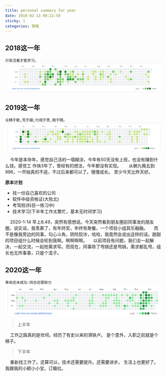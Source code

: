 ```yaml
---
title: personal summary for year
date: 2019-02-13 09:21:59
sticky: 1
categories: 随笔
---
```

## 2018这一年
 `只有活着才能学习。 `
 ![github](https://github.com/zhoufanglu/markdownPhoto/blob/master/hexo/2018githubPush.png?raw=true)
   
## 2019这一年  
`业精于勤,荒于嬉;行成于思,毁于随。`
![github](https://github.com/zhoufanglu/markdownPhoto/blob/master/hexo/2019githubPush.png?raw=true)

&nbsp;&nbsp;&nbsp;&nbsp;今年是本命年，感觉自己活的一塌糊涂，今年有50天没有上班，也没有赚到什么钱，感觉工 
    作快3年了，曾经有的想法，今年都没有实现。 
&nbsp;&nbsp;&nbsp;&nbsp; 从朝九晚五到996，一开始真的不适，不过后来都可以了。慢慢成长。 
至少今天比昨天好。    

**原本计划** 

* 找一份自己喜欢的公司
* 软件中级资格证(大败北)
* 考驾校(科目一练习中)
* 技术学习(下半年工作太繁忙，基本无时间学习)

&nbsp;&nbsp;&nbsp;&nbsp;2020-1-14 早上8.49，突然有感想说。今天突然看到朋友圈前同事发的朋友圈，说实话，我羡慕了，有年终奖，年终有聚餐，一个项目小组其乐融融。
&nbsp;&nbsp;&nbsp;&nbsp;而不是像我旁边的同事，勾心斗角，阴险狡诈，哈哈，我竟然会说出这样的话。甜甜的项目组什么时候会轮到我啊。啊啊啊啊。
&nbsp;&nbsp;&nbsp;&nbsp;以前项目有问题，我们会一起解决，一起交流，一起抢需求写。而现在，同事除了甩锅还是甩锅，需求都乱甩，组长也无所事事，只是个混子。

## 2020这一年
`革命还未成功-同志还需努力`
![github](../.vuepress/public/img/2020Github.png)
> 上半年 
> 
&nbsp;&nbsp;&nbsp; 工作之路真的是坎坷。经历了有史以来的滑铁卢。
是个意外，入职之前就是个棋子。  
> 下半年
>
&nbsp;&nbsp;&nbsp; 重新找工作了。还算可以，技术还需要提升。还需要进步。
生活上也更好了。我跟我的小颖小小宝，订婚拉。
